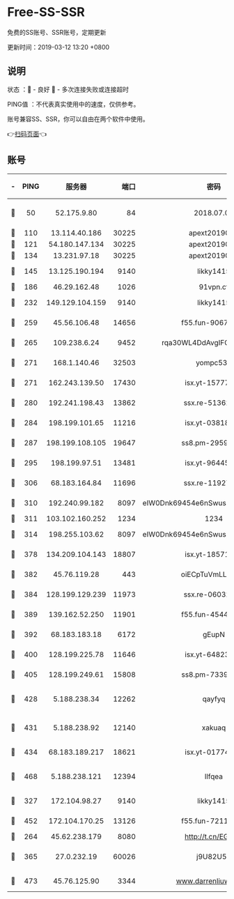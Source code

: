 # Free-SS-SSR

免费的SS账号、SSR账号，定期更新

更新时间：2019-03-12 13:20 +0800

## 说明

状态     ：🙂 - 良好 🙁 - 多次连接失败或连接超时

PING值   ：不代表真实使用中的速度，仅供参考。

账号兼容SS、SSR，你可以自由在两个软件中使用。

👉[扫码页面](https://liesauer.github.io/Free-SS-SSR/)👈

## 账号

|-|PING|服务器|端口|密码|加密方式|区域|
|:----:|:----:|:-----:|-----:|:----:|:----:|:----:|
|🙂|50|52.175.9.80|84|2018.07.07|chacha20-ietf-poly1305|HK|
|🙂|110|13.114.40.186|30225|apext2019006|chacha20|JP|
|🙂|121|54.180.147.134|30225|apext2019006|chacha20|KR|
|🙂|134|13.231.97.18|30225|apext2019006|chacha20|JP|
|🙂|145|13.125.190.194|9140|likky1415|aes-256-cfb|KR|
|🙂|186|46.29.162.48|1026|91vpn.cf|rc4-md5|RU|
|🙂|232|149.129.104.159|9140|likky1415|aes-256-cfb|HK|
|🙂|259|45.56.106.48|14656|f55.fun-90673121|aes-256-cfb|US|
|🙂|265|109.238.6.24|9452|rqa30WL4DdAvgIFG6Fs3znzTa|aes-256-cfb|FR|
|🙂|271|168.1.140.46|32503|yompc535|aes-256-cfb|AU|
|🙂|271|162.243.139.50|17430|isx.yt-15777676|aes-256-cfb|US|
|🙂|280|192.241.198.43|13862|ssx.re-51362067|aes-256-cfb|US|
|🙂|284|198.199.101.65|11216|isx.yt-03818294|aes-256-cfb|US|
|🙂|287|198.199.108.105|19647|ss8.pm-29593993|aes-256-cfb|US|
|🙂|295|198.199.97.51|13481|isx.yt-96445521|aes-256-cfb|US|
|🙂|306|68.183.164.84|11696|ssx.re-11927481|aes-256-cfb|US|
|🙂|310|192.240.99.182|8097|eIW0Dnk69454e6nSwuspv9DmS201tQ0D|aes-256-cfb|US|
|🙂|311|103.102.160.252|1234|1234|rc4-md5|JP|
|🙂|314|198.255.103.62|8097|eIW0Dnk69454e6nSwuspv9DmS201tQ0D|aes-256-cfb|US|
|🙂|378|134.209.104.143|18807|isx.yt-18571231|aes-256-cfb|SG|
|🙂|382|45.76.119.28|443|oiECpTuVmLLxk4Ts|aes-256-cfb|AU|
|🙂|384|128.199.129.239|11973|ssx.re-06032679|aes-256-cfb|SG|
|🙂|389|139.162.52.250|11901|f55.fun-45440125|aes-256-cfb|SG|
|🙂|392|68.183.183.18|6172|gEupN|aes-256-cfb|SG|
|🙂|400|128.199.225.78|11646|isx.yt-64823224|aes-256-cfb|SG|
|🙂|405|128.199.249.61|15808|ss8.pm-73399565|aes-256-cfb|SG|
|🙂|428|5.188.238.34|12262|qayfyq|chacha20-ietf-poly1305|BR|
|🙂|431|5.188.238.92|12140|xakuaq|chacha20-ietf-poly1305|BR|
|🙂|434|68.183.189.217|18621|isx.yt-01774283|aes-256-cfb|SG|
|🙂|468|5.188.238.121|12394|llfqea|chacha20-ietf-poly1305|BR|
|🙂|327|172.104.98.27|9140|likky1415|aes-256-cfb|JP|
|🙂|452|172.104.170.25|13126|f55.fun-72116969|aes-256-cfb|SG|
|🙁|264|45.62.238.179|8080|http://t.cn/EGJIyrl|rc4-md5|CA|
|🙁|365|27.0.232.19|60026|j9U82U53|xchacha20-ietf-poly1305|HK|
|🙁|473|45.76.125.90|3344|www.darrenliuwei.com|aes-256-cfb|AU|
